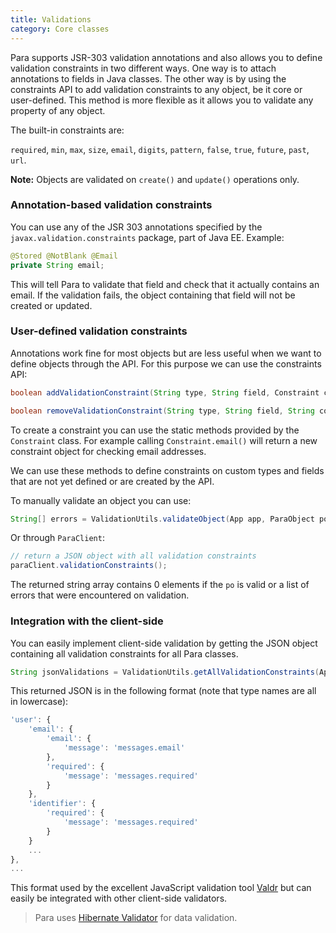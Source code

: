 ```yaml
---
title: Validations
category: Core classes
---
```


Para supports JSR-303 validation annotations and also allows you to define validation constraints in two different ways.
One way is to attach annotations to fields in Java classes. The other way is by using the constraints API to add
validation constraints to any object, be it core or user-defined. This method is more flexible as it allows you to
validate any property of any object.

The built-in constraints are: 

`required`, `min`, `max`, `size`, `email`, `digits`, `pattern`, `false`, `true`, `future`, `past`, `url`.

**Note:** Objects are validated on `create()` and `update()` operations only.

### Annotation-based validation constraints

You can use any of the JSR 303 annotations specified by the `javax.validation.constraints` package, part of Java EE.
Example:

```java
@Stored @NotBlank @Email
private String email;
```

This will tell Para to validate that field and check that it actually contains an email. If the validation fails, the
object containing that field will not be created or updated.

### User-defined validation constraints

Annotations work fine for most objects but are less useful when we want to define objects through the API.
For this purpose we can use the constraints API:

```java
boolean addValidationConstraint(String type, String field, Constraint c);

boolean removeValidationConstraint(String type, String field, String constraintName);
```

To create a constraint you can use the static methods provided by the `Constraint` class. For example calling
`Constraint.email()` will return a new constraint object for checking email addresses.

We can use these methods to define constraints on custom types and fields that are not yet defined or are created by
the API.

To manually validate an object you can use:
```java
String[] errors = ValidationUtils.validateObject(App app, ParaObject po);
```
Or through `ParaClient`:

```java
// return a JSON object with all validation constraints
paraClient.validationConstraints();
```

The returned string array contains 0 elements if the `po` is valid or a list of errors that were encountered on validation.

### Integration with the client-side

You can easily implement client-side validation by getting the JSON object containing all validation constraints for
all Para classes.

```java
String jsonValidations = ValidationUtils.getAllValidationConstraints(App app);
```

This returned JSON is in the following format (note that type names are all in lowercase):

```js
'user': {
	'email': {
		'email': {
			'message': 'messages.email'
		},
		'required': {
			'message': 'messages.required'
		}
	},
	'identifier': {
		'required': {
			'message': 'messages.required'
		}
	}
	...
},
...
```

This format used by the excellent JavaScript validation tool [Valdr](https://github.com/netceteragroup/valdr) but can
easily be integrated with other client-side validators.


> Para uses [Hibernate Validator](http://hibernate.org/validator/) for data validation.
